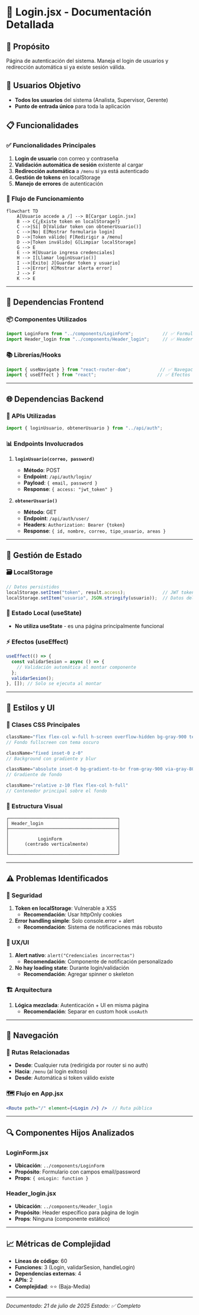 # 🔑 Login.jsx - Documentación Detallada

## 🎯 Propósito
Página de autenticación del sistema. Maneja el login de usuarios y redirección automática si ya existe sesión válida.

## 👤 Usuarios Objetivo
- **Todos los usuarios** del sistema (Analista, Supervisor, Gerente)
- **Punto de entrada único** para toda la aplicación

## 📋 Funcionalidades

### ✅ Funcionalidades Principales
1. **Login de usuario** con correo y contraseña
2. **Validación automática de sesión** existente al cargar
3. **Redirección automática** a `/menu` si ya está autenticado
4. **Gestión de tokens** en localStorage
5. **Manejo de errores** de autenticación

### 🔄 Flujo de Funcionamiento
```mermaid
flowchart TD
    A[Usuario accede a /] --> B[Cargar Login.jsx]
    B --> C{¿Existe token en localStorage?}
    C -->|Sí| D[Validar token con obtenerUsuario()]
    C -->|No| E[Mostrar formulario login]
    D -->|Token válido| F[Redirigir a /menu]
    D -->|Token inválido| G[Limpiar localStorage]
    G --> E
    E --> H[Usuario ingresa credenciales]
    H --> I[Llamar loginUsuario()]
    I -->|Éxito| J[Guardar token y usuario]
    I -->|Error| K[Mostrar alerta error]
    J --> F
    K --> E
```

---

## 🔗 Dependencias Frontend

### 📦 Componentes Utilizados
```jsx
import LoginForm from "../components/LoginForm";           // ✅ Formulario de login
import Header_login from "../components/Header_login";     // ✅ Header específico login
```

### 📚 Librerías/Hooks
```jsx
import { useNavigate } from "react-router-dom";           // ✅ Navegación programática
import { useEffect } from "react";                       // ✅ Efectos de ciclo de vida
```

---

## 🌐 Dependencias Backend

### 🔌 APIs Utilizadas
```jsx
import { loginUsuario, obtenerUsuario } from "../api/auth";
```

### 📊 Endpoints Involucrados
1. **`loginUsuario(correo, password)`**
   - **Método**: POST  
   - **Endpoint**: `/api/auth/login/`
   - **Payload**: `{ email, password }`
   - **Response**: `{ access: "jwt_token" }`

2. **`obtenerUsuario()`**
   - **Método**: GET
   - **Endpoint**: `/api/auth/user/`
   - **Headers**: `Authorization: Bearer {token}`
   - **Response**: `{ id, nombre, correo, tipo_usuario, areas }`

---

## 💾 Gestión de Estado

### 🗃️ LocalStorage
```javascript
// Datos persistidos
localStorage.setItem("token", result.access);              // JWT token
localStorage.setItem("usuario", JSON.stringify(usuario));  // Datos del usuario
```

### 🔄 Estado Local (useState)
- **No utiliza useState** - es una página principalmente funcional

### ⚡ Efectos (useEffect)
```javascript
useEffect(() => {
  const validarSesion = async () => {
    // Validación automática al montar componente
  };
  validarSesion();
}, []); // Solo se ejecuta al montar
```

---

## 🎨 Estilos y UI

### 🌈 Clases CSS Principales
```jsx
className="flex flex-col w-full h-screen overflow-hidden bg-gray-900 text-gray-100"
// Fondo fullscreen con tema oscuro

className="fixed inset-0 z-0"
// Background con gradiente y blur

className="absolute inset-0 bg-gradient-to-br from-gray-900 via-gray-800 to-gray-900 opacity-80"
// Gradiente de fondo

className="relative z-10 flex flex-col h-full"
// Contenedor principal sobre el fondo
```

### 🎯 Estructura Visual
```
┌─────────────────────────────────────────┐
│ Header_login                            │
├─────────────────────────────────────────┤
│                                         │
│           LoginForm                     │
│      (centrado verticalmente)           │
│                                         │
└─────────────────────────────────────────┘
```

---

## ⚠️ Problemas Identificados

### 🚨 Seguridad
1. **Token en localStorage**: Vulnerable a XSS
   - **Recomendación**: Usar httpOnly cookies
2. **Error handling simple**: Solo console.error + alert
   - **Recomendación**: Sistema de notificaciones más robusto

### 🔧 UX/UI
1. **Alert nativo**: `alert("Credenciales incorrectas")`
   - **Recomendación**: Componente de notificación personalizado
2. **No hay loading state**: Durante login/validación
   - **Recomendación**: Agregar spinner o skeleton

### 🏗️ Arquitectura
1. **Lógica mezclada**: Autenticación + UI en misma página
   - **Recomendación**: Separar en custom hook `useAuth`

---

## 🔄 Navegación

### 📍 Rutas Relacionadas
- **Desde**: Cualquier ruta (redirigida por router si no auth)
- **Hacia**: `/menu` (al login exitoso)
- **Desde**: Automática si token válido existe

### 🗺️ Flujo en App.jsx
```jsx
<Route path="/" element={<Login />} />  // Ruta pública
```

---

## 🔍 Componentes Hijos Analizados

### LoginForm.jsx
- **Ubicación**: `../components/LoginForm`
- **Propósito**: Formulario con campos email/password
- **Props**: `{ onLogin: function }`

### Header_login.jsx  
- **Ubicación**: `../components/Header_login`
- **Propósito**: Header específico para página de login
- **Props**: Ninguna (componente estático)

---

## 📈 Métricas de Complejidad
- **Líneas de código**: 60
- **Funciones**: 3 (Login, validarSesion, handleLogin)
- **Dependencias externas**: 4
- **APIs**: 2
- **Complejidad**: ⭐⭐ (Baja-Media)

---

*Documentado: 21 de julio de 2025*
*Estado: ✅ Completo*
